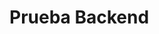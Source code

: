 
# Prueba Backend

<!-- ### NOTA IMPORTANTE:
Esta prueba no la pude subir a un servicio de la nube por unos inconvenientes que se presentó, pase todo el día buscando y probando diferentes servicios de la nube para subirlo, pero ninguno funciono, y otros que parecía que funciarian solo intentaron introducir software malicioso a mi PC.

Por esa razón de tanto intentar y no poder encontrar uno que me permitirá subirlo, decidí mejor subir un archivo .rar a este repositorio, este es el documento:


<p align="center">
<img src="README/rar.JPG" alt="">
</p>
Espero que puedan comprender la situación, gracias de antemano.

---

# Herramientas para desplegar el proyecto.
- Xampp v3.3.0
- Editor de codigo (en mi caso VS)
- Composer
# Base de datos
- En el archivo (.env) la base de datos que se utilizo fue (MySQL)
- Nombre de la Base de Datos <  prueba_backend  >

# Comandos a Ejecutar
- Una vez creada la base de datos y configurado sus parámetros en el archivo (.env), ejecutar el siguiente comando dentro del proyecto.
- . ``` php artisan migrate --seed ```

- Podemos probar el proyecto en la siguiente ruta si tiene instalado Xampp (http://localhost/prueba-backend/public/) -->
